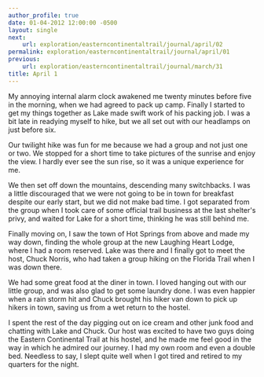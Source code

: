 ```yaml
---
author_profile: true
date: 01-04-2012 12:00:00 -0500
layout: single
next:
    url: exploration/easterncontinentaltrail/journal/april/02
permalink: exploration/easterncontinentaltrail/journal/april/01
previous:
    url: exploration/easterncontinentaltrail/journal/march/31
title: April 1
---
```

My annoying internal alarm clock awakened me twenty minutes before five in the morning, when we had agreed to pack up camp. Finally I started to get my things together as Lake made swift work of his packing job. I was a bit late in readying myself to hike, but we all set out with our headlamps on just before six.

Our twilight hike was fun for me because we had a group and not just one or two. We stopped for a short time to take pictures of the sunrise and enjoy the view. I hardly ever see the sun rise, so it was a unique experience for me.

We then set off down the mountains, descending many switchbacks. I was a little discouraged that we were not going to be in town for breakfast despite our early start, but we did not make bad time. I got separated from the group when I took care of some official trail business at the last shelter's privy, and waited for Lake for a short time, thinking he was still behind me.

Finally moving on, I saw the town of Hot Springs from above and made my way down, finding the whole group at the new Laughing Heart Lodge, where I had a room reserved. Lake was there and I finally got to meet the host, Chuck Norris, who had taken a group hiking on the Florida Trail when I was down there.

We had some great food at the diner in town. I loved hanging out with our little group, and was also glad to get some laundry done. I was even happier when a rain storm hit and Chuck brought his hiker van down to pick up hikers in town, saving us from a wet return to the hostel.

I spent the rest of the day pigging out on ice cream and other junk food and chatting with Lake and Chuck. Our host was excited to have two guys doing the Eastern Continental Trail at his hostel, and he made me feel good in the way in which he admired our journey. I had my own room and even a double bed. Needless to say, I slept quite well when I got tired and retired to my quarters for the night.